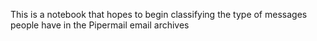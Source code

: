 This is a notebook that hopes to begin classifying the type of messages people have in the Pipermail email archives
